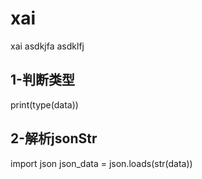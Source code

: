 # xai
xai
asdkjfa
asdklfj 

## 1-判断类型
print(type(data))
## 2-解析jsonStr
import json
json_data = json.loads(str(data))

